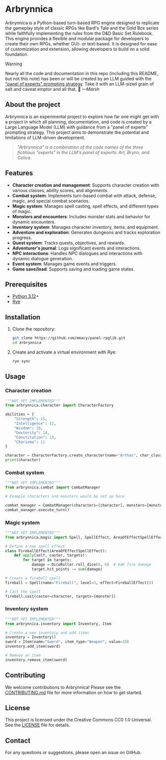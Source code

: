 
# Arbrynnica

Arbrynnica is a Python-based turn-based RPG engine designed to replicate the gameplay style of classic RPGs like Bard's Tale and the Gold Box series while faithfully implementing the rules from the D&D Basic Set Rulebook. This engine provides a flexible and modular package for developers to create their own RPGs, whether GUI- or text-based. It is designed for ease of customization and extension, allowing developers to build on a solid foundation.

> [!WARNING]
> Nearly all the code and documentation in this repo (including this README, but not this note) has been or will be created by an LLM guided with the ["panel of experts" prompting strategy](https://sourcery.ai/blog/panel-of-experts/). Take it with an LLM-sized grain of salt and caveat emptor and all that. 🙂 *—Marsh*

## About the project

Arbrynnica is an experimental project to explore how far one might get with a project in which all planning, documentation, and code is created by a Large Language Model (LLM) with guidance from a "panel of experts" prompting strategy. This project aims to demonstrate the potential and limitations of LLM-driven development.

> *"Arbrynnica" is a combination of the code names of the three fictitious "experts" in the LLM's panel of experts: Art, Brynn, and Celica.*

## Features

- **Character creation and management**: Supports character creation with various classes, ability scores, and alignments.
- **Combat system**: Implements turn-based combat with attack, defense, magic, and special combat scenarios.
- **Magic system**: Manages spell casting, spell effects, and different types of magic.
- **Monsters and encounters**: Includes monster stats and behavior for dynamic encounters.
- **Inventory system**: Manages character inventory, items, and equipment.
- **Adventure and exploration**: Generates dungeons and tracks exploration progress.
- **Quest system**: Tracks quests, objectives, and rewards.
- **Adventurer's journal**: Logs significant events and interactions.
- **NPC interactions**: Handles NPC dialogues and interactions with dynamic dialogue generation.
- **Event system**: Manages game events and triggers.
- **Game save/load**: Supports saving and loading game states.

## Prerequisites

- [Python 3.12](https://www.python.org/downloads/)+
- [Rye](https://rye.astral.sh)

## Installation

1. Clone the repository:

   ```sh
   git clone https://github.com/mmacy/panel-rpglib.git
   cd arbrynnica
   ```

1. Create and activate a virtual environment with Rye:

   ```sh
   rye sync
   ```

## Usage

### Character creation

```python
"""NOT YET IMPLEMENTED"""
from arbrynnica.character import CharacterFactory

abilities = {
    "Strength": 15,
    "Intelligence": 12,
    "Wisdom": 10,
    "Dexterity": 14,
    "Constitution": 13,
    "Charisma": 11
}

character = CharacterFactory.create_character(name="Arthas", char_class="Fighter", abilities=abilities, alignment="Lawful")
print(character)
```

### Combat system

```python
"""NOT YET IMPLEMENTED"""
from arbrynnica.combat import CombatManager

# Example characters and monsters would be set up here

combat_manager = CombatManager(characters=[character], monsters=[monster])
combat_manager.execute_turn()
```

### Magic system

```python
"""NOT YET IMPLEMENTED"""
from arbrynnica.magic import Spell, SpellEffect, AreaOfEffectSpellEffect

# Define a new spell effect
class FireballEffect(AreaOfEffectSpellEffect):
    def apply(self, caster, targets):
        for target in targets:
            damage = DiceRoller.roll_dice(6, 6)  # 6d6 fire damage
            target.hit_points -= sum(damage)

# Create a fireball spell
fireball = Spell(name="Fireball", level=3, effect=FireballEffect())

# Cast the spell
fireball.cast(caster=character, targets=[monster])
```

### Inventory system

```python
"""NOT YET IMPLEMENTED"""
from arbrynnica.inventory import Inventory, Item

# Create a new inventory and add items
inventory = Inventory()
sword = Item(name="Sword", item_type="Weapon", value=10)
inventory.add_item(sword)

# Remove an item
inventory.remove_item(sword)
```

## Contributing

We welcome contributions to Arbrynnica! Please see the [CONTRIBUTING.md](CONTRIBUTING.md) file for more information on how to get started.

## License

This project is licensed under the Creative Commons CC0 1.0 Universal. See the [LICENSE](LICENSE) file for details.

## Contact

For any questions or suggestions, please open an issue on GitHub.
